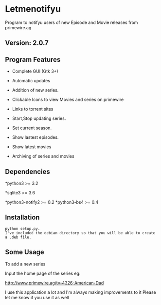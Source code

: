 Letmenotifyu
====================

Program to notifyu users of new Episode and Movie releases from primewire.ag

Version: 2.0.7
-------------------

Program Features
----------------------
    
*    Complete GUI (Gtk 3+)

*    Automatic updates

*    Addition of new series.

*    Clickable Icons to view Movies and series on primewire

*    Links to torrent sites

*    Start,Stop updating series.

*    Set current season.

*    Show lastest episodes.

*    Show latest movies

*    Archiving of series and movies


Dependencies
----------------

*python3 >= 3.2

*sqlite3 >= 3.6

*python3-notify2 >= 0.2
*python3-bs4 >= 0.4



Installation
----------------------------

    python setup.py.
    I've included the debian directory so that you will be able to create a .deb file.


Some Usage
--------------------------

To add a new series

Input the home page of the series eg:

http://www.primewire.ag/tv-4326-American-Dad

I use this application a lot and I'm always making improvements to it Please let me know if you use it as well
